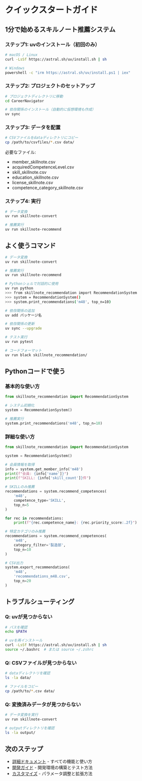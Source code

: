 # クイックスタートガイド

## 1分で始めるスキルノート推薦システム

### ステップ1: uvのインストール（初回のみ）

```bash
# macOS / Linux
curl -LsSf https://astral.sh/uv/install.sh | sh

# Windows
powershell -c "irm https://astral.sh/uv/install.ps1 | iex"
```

### ステップ2: プロジェクトのセットアップ

```bash
# プロジェクトディレクトリに移動
cd CareerNavigator

# 依存関係のインストール（自動的に仮想環境も作成）
uv sync
```

### ステップ3: データを配置

```bash
# CSVファイルをdataディレクトリにコピー
cp /path/to/csvfiles/*.csv data/
```

必要なファイル:
- member_skillnote.csv
- acquiredCompetenceLevel.csv
- skill_skillnote.csv
- education_skillnote.csv
- license_skillnote.csv
- competence_category_skillnote.csv

### ステップ4: 実行

```bash
# データ変換
uv run skillnote-convert

# 推薦実行
uv run skillnote-recommend
```

## よく使うコマンド

```bash
# データ変換
uv run skillnote-convert

# 推薦実行
uv run skillnote-recommend

# Pythonシェルで対話的に使用
uv run python
>>> from skillnote_recommendation import RecommendationSystem
>>> system = RecommendationSystem()
>>> system.print_recommendations('m48', top_n=10)

# 依存関係の追加
uv add パッケージ名

# 依存関係の更新
uv sync --upgrade

# テスト実行
uv run pytest

# コードフォーマット
uv run black skillnote_recommendation/
```

## Pythonコードで使う

### 基本的な使い方

```python
from skillnote_recommendation import RecommendationSystem

# システム初期化
system = RecommendationSystem()

# 推薦実行
system.print_recommendations('m48', top_n=10)
```

### 詳細な使い方

```python
from skillnote_recommendation import RecommendationSystem

system = RecommendationSystem()

# 会員情報を取得
info = system.get_member_info('m48')
print(f"会員: {info['name']}")
print(f"SKILL: {info['skill_count']}件")

# SKILLのみ推薦
recommendations = system.recommend_competences(
    'm48',
    competence_type='SKILL',
    top_n=5
)

for rec in recommendations:
    print(f"{rec.competence_name}: {rec.priority_score:.2f}")

# 特定カテゴリのみ推薦
recommendations = system.recommend_competences(
    'm48',
    category_filter='製造部',
    top_n=10
)

# CSV出力
system.export_recommendations(
    'm48',
    'recommendations_m48.csv',
    top_n=20
)
```

## トラブルシューティング

### Q: uvが見つからない

```bash
# パスを確認
echo $PATH

# uvを再インストール
curl -LsSf https://astral.sh/uv/install.sh | sh
source ~/.bashrc  # または source ~/.zshrc
```

### Q: CSVファイルが見つからない

```bash
# dataディレクトリを確認
ls -la data/

# ファイルをコピー
cp /path/to/*.csv data/
```

### Q: 変換済みデータが見つからない

```bash
# データ変換を実行
uv run skillnote-convert

# outputディレクトリを確認
ls -la output/
```

## 次のステップ

- [詳細ドキュメント](README.md) - すべての機能と使い方
- [開発ガイド](README.md#開発環境のセットアップ) - 開発環境の構築とテスト方法
- [カスタマイズ](README.md#カスタマイズ) - パラメータ調整と拡張方法
